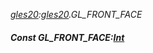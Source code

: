 _[gles20](../../modules/gles20/gles20-module.md):[gles20](../../modules/gles20/gles20-module.md).GL\_FRONT\_FACE_
##### Const GL\_FRONT\_FACE:[Int](../../modules/wonkey/wonkey-types-int.md)
